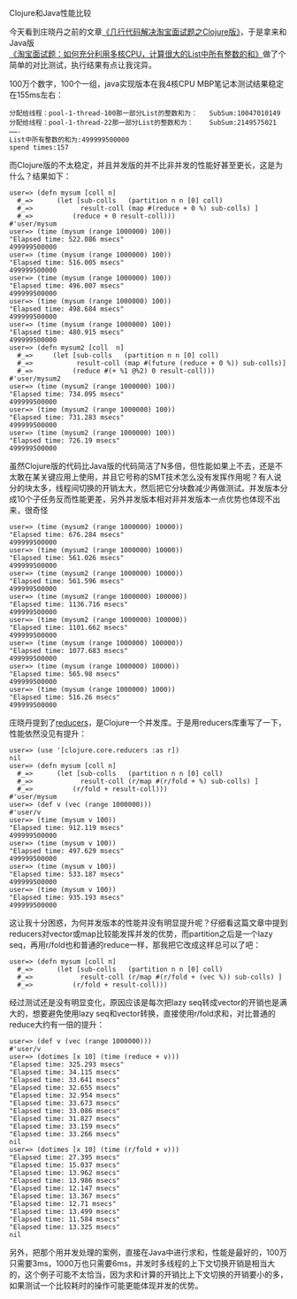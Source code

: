 Clojure和Java性能比较

今天看到庄晓丹之前的文章[《几行代码解决淘宝面试题之Clojure版》](http://www.blogjava.net/killme2008/archive/2010/07/15/326171.html)，于是拿来和Java版[《淘宝面试题：如何充分利用多核CPU，计算很大的List中所有整数的和》](http://www.iteye.com/topic/711162)做了个简单的对比测试，执行结果有点让我诧异。

100万个数字，100个一组，java实现版本在我4核CPU MBP笔记本测试结果稳定在155ms左右：

```
分配给线程：pool-1-thread-100那一部分List的整数和为：	SubSum:10047010149
分配给线程：pool-1-thread-22那一部分List的整数和为：	SubSum:2149575021
…….
List中所有整数的和为:499999500000
spend times:157
```

而Clojure版的不太稳定，并且并发版的并不比非并发的性能好甚至更长，这是为什么？结果如下：

```
user=> (defn mysum [coll n]
  #_=>      (let [sub-colls   (partition n n [0] coll)
  #_=>            result-coll (map #(reduce + 0 %) sub-colls) ]
  #_=>          (reduce + 0 result-coll)))
#'user/mysum
user=> (time (mysum (range 1000000) 100))
"Elapsed time: 522.086 msecs"
499999500000
user=> (time (mysum (range 1000000) 100))
"Elapsed time: 516.005 msecs"
499999500000
user=> (time (mysum (range 1000000) 100))
"Elapsed time: 496.007 msecs"
499999500000
user=> (time (mysum (range 1000000) 100))
"Elapsed time: 498.684 msecs"
499999500000
user=> (time (mysum (range 1000000) 100))
"Elapsed time: 480.915 msecs"
499999500000
user=> (defn mysum2 [coll  n]
  #_=>     (let [sub-colls   (partition n n [0] coll)
  #_=>           result-coll (map #(future (reduce + 0 %)) sub-colls)]
  #_=>          (reduce #(+ %1 @%2) 0 result-coll)))
#'user/mysum2
user=> (time (mysum2 (range 1000000) 100))
"Elapsed time: 734.095 msecs"
499999500000
user=> (time (mysum2 (range 1000000) 100))
"Elapsed time: 731.283 msecs"
499999500000
user=> (time (mysum2 (range 1000000) 100))
"Elapsed time: 726.19 msecs"
499999500000
```

虽然Clojure版的代码比Java版的代码简洁了N多倍，但性能如果上不去，还是不太敢在某关键应用上使用，并且它号称的SMT技术怎么没有发挥作用呢？有人说分的块太多，线程间切换的开销太大，然后把它分块数减少再做测试。并发版本分成10个子任务反而性能更差，另外并发版本相对非并发版本一点优势也体现不出来，很奇怪

```
user=> (time (mysum2 (range 1000000) 10000))
"Elapsed time: 676.284 msecs"
499999500000
user=> (time (mysum2 (range 1000000) 10000))
"Elapsed time: 561.026 msecs"
499999500000
user=> (time (mysum2 (range 1000000) 10000))
"Elapsed time: 561.596 msecs"
499999500000
user=> (time (mysum2 (range 1000000) 100000))
"Elapsed time: 1136.716 msecs"
499999500000
user=> (time (mysum2 (range 1000000) 100000))
"Elapsed time: 1101.662 msecs"
499999500000
user=> (time (mysum (range 1000000) 100000))
"Elapsed time: 1077.683 msecs"
499999500000
user=> (time (mysum (range 1000000) 10000))
"Elapsed time: 565.98 msecs"
499999500000
user=> (time (mysum (range 1000000) 1000))
"Elapsed time: 516.26 msecs"
499999500000
```

庄晓丹提到了[reducers](http://clojure.com/blog/2012/05/08/reducers-a-library-and-model-for-collection-processing.html)，是Clojure一个并发库。于是用reducers库重写了一下，性能依然没见有提升：

```
user=> (use '[clojure.core.reducers :as r])
nil
user=> (defn mysum [coll n]
  #_=>      (let [sub-colls   (partition n n [0] coll)
  #_=>            result-coll (r/map #(r/fold + %) sub-colls) ]
  #_=>          (r/fold + result-coll)))
#'user/mysum
user=> (def v (vec (range 1000000)))
#'user/v
user=> (time (mysum v 100))
"Elapsed time: 912.119 msecs"
499999500000
user=> (time (mysum v 100))
"Elapsed time: 497.629 msecs"
499999500000
user=> (time (mysum v 100))
"Elapsed time: 533.187 msecs"
499999500000
user=> (time (mysum v 100))
"Elapsed time: 935.193 msecs"
499999500000
```

这让我十分困惑，为何并发版本的性能并没有明显提升呢？仔细看这篇文章中提到reducers对vector或map比较能发挥并发的优势，而partition之后是一个lazy seq，再用r/fold也和普通的reduce一样，那我把它改成这样总可以了吧：

```
user=> (defn mysum [coll n]
  #_=>      (let [sub-colls   (partition n n [0] coll)
  #_=>            result-coll (r/map #(r/fold + (vec %)) sub-colls) ]
  #_=>          (r/fold + result-coll)))
```

经过测试还是没有明显变化，原因应该是每次把lazy seq转成vector的开销也是满大的，想要避免使用lazy seq和vector转换，直接使用r/fold求和，对比普通的reduce大约有一倍的提升：

```
user=> (def v (vec (range 1000000)))
#'user/v
user=> (dotimes [x 10] (time (reduce + v)))
"Elapsed time: 325.293 msecs"
"Elapsed time: 34.115 msecs"
"Elapsed time: 33.641 msecs"
"Elapsed time: 32.655 msecs"
"Elapsed time: 32.954 msecs"
"Elapsed time: 33.673 msecs"
"Elapsed time: 33.086 msecs"
"Elapsed time: 31.827 msecs"
"Elapsed time: 33.159 msecs"
"Elapsed time: 33.266 msecs"
nil
user=> (dotimes [x 10] (time (r/fold + v)))
"Elapsed time: 27.395 msecs"
"Elapsed time: 15.037 msecs"
"Elapsed time: 13.962 msecs"
"Elapsed time: 13.986 msecs"
"Elapsed time: 12.147 msecs"
"Elapsed time: 13.367 msecs"
"Elapsed time: 12.71 msecs"
"Elapsed time: 13.499 msecs"
"Elapsed time: 11.584 msecs"
"Elapsed time: 13.325 msecs"
nil
```

另外，把那个用并发处理的案例，直接在Java中进行求和，性能是最好的，100万只需要3ms，1000万也只需要6ms，并发时多线程的上下文切换开销是相当大的，这个例子可能不太恰当，因为求和计算的开销比上下文切换的开销要小的多，如果测试一个比较耗时的操作可能更能体现并发的优势。
